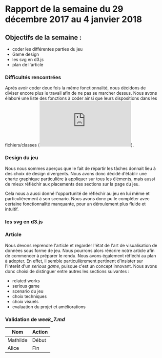 # Rapport de la semaine du 29 décembre 2017 au 4 janvier 2018 

## Objectifs de la semaine : 
  * coder les différentes parties du jeu
  * Game design
  * les svg en d3.js
  * plan de l'article 

### Difficultés rencontrées 
Après avoir coder deux fois la même fonctionnalité, nous décidons de diviser encore plus le travail afin de ne pas se marcher dessus. Nous avons élaboré une liste des fonctions à coder ainsi que leurs dispositions dans les fichiers/classes (![liste des fonctions](https://github.com/Renaud-D-Harreville/DataViz_M2/blob/master/workbook/ressources/functions.txt)).

### Design du jeu 
Nous nous sommes aperçus que le fait de répartir les tâches donnait lieu à des choix de design divergents. Nous avons donc décidé d'établir une charte graphique particulière à appliquer sur tous les éléments, mais aussi de mieux réfléchir aux placements des sections sur la page du jeu. 

Cela nous a aussi donné l'opportunité de réfléchir au jeu en lui même et particulièrement à son scenario. Nous avons donc pu le compléter avec certaine fonctionnalité manquante, pour un déroulement plus fluide et intuitif. 

### les svg en d3.js


### Article
Nous devons reprendre l'article et regarder l'état de l'art de visualisation de données sous forme de jeu. Nous pourrons alors réécrire notre article afin de commencer à préparer le rendu. Nous avons également réfléchi au plan à adopter. En effet, il semble particulièrement pertinent d'insister sur l'interêt d'un _serious game_, puisque c'est un concept innovant. 
Nous avons donc choisi de distinguer entre autres les sections suivantes : 
* related works 
* serious game
* scenario du jeu
* choix techniques 
* choix visuels
* evaluation du projet et améliorations

### Validation de *week_7.md*
 
| Nom | Action |
| --- | ------ |
| Mathilde | Début |
| Alice | Fin |
